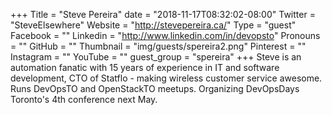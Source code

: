 +++
Title = "Steve Pereira"
date = "2018-11-17T08:32:02-08:00"
Twitter = "SteveElsewhere"
Website = "http://stevepereira.ca/"
Type = "guest"
Facebook = ""
Linkedin = "http://www.linkedin.com/in/devopsto"
Pronouns = ""
GitHub = ""
Thumbnail = "img/guests/spereira2.png"
Pinterest = ""
Instagram = ""
YouTube = ""
guest_group = "spereira"
+++
Steve is an automation fanatic with 15 years of experience in IT and software development, CTO of Statflo - making wireless customer service awesome. Runs DevOpsTO and OpenStackTO meetups. Organizing DevOpsDays Toronto's 4th conference next May.
